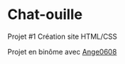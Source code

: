 # Chat-ouille
Projet #1
Création site HTML/CSS

Projet en binôme avec [Ange0608](https://github.com/Ange0608)
